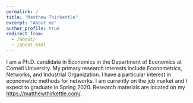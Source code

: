 ```yaml
---
permalink: /
title: "Matthew Thirkettle"
excerpt: "About me"
author_profile: true
redirect_from: 
  - /about/
  - /about.html
---
```


I am a Ph.D. candidate in Economics in the Department of Economics at Cornell University.  My primary research interests include Econometrics, Networks, and Industrial Organization.   I have a particular interest in econometric methods for networks.  I am currently on the job market and I expect to graduate in Spring 2020.  Research materials are located on my https://matthewthirkettle.com/.


